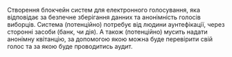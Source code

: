 Створення блокчейн систем для електронного голосування,
яка відповідає за безпечне зберігання данних та анонімність голосів виборців.
Система (потенційно) потребує від людини аунтефікації, через сторонні засоби (банк, чи дія).
А також (потенційно) мусить надати анонімну квітанцію,
за допомогою якою можна буде перевірити свій голос та за якою буде проводитись аудит.
